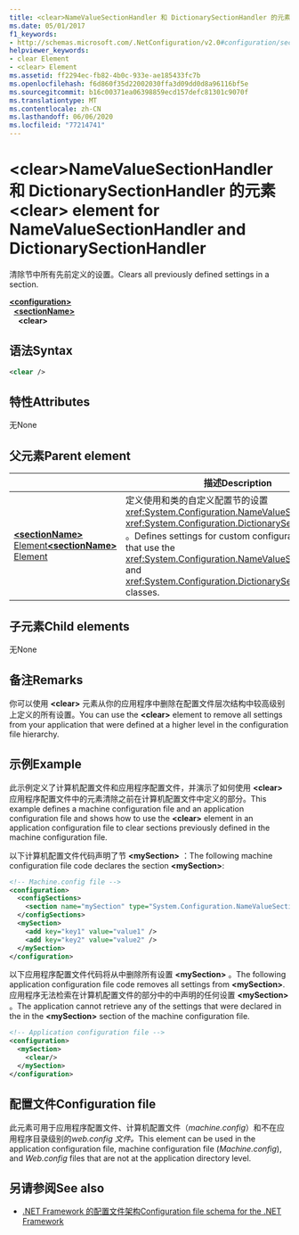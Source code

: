 ```yaml
---
title: <clear>NameValueSectionHandler 和 DictionarySectionHandler 的元素
ms.date: 05/01/2017
f1_keywords:
- http://schemas.microsoft.com/.NetConfiguration/v2.0#configuration/sectionName/clear
helpviewer_keywords:
- clear Element
- <clear> Element
ms.assetid: ff2294ec-fb82-4b0c-933e-ae185433fc7b
ms.openlocfilehash: f6d860f35d22002030ffa3d09dd0d8a96116bf5e
ms.sourcegitcommit: b16c00371ea06398859ecd157defc81301c9070f
ms.translationtype: MT
ms.contentlocale: zh-CN
ms.lasthandoff: 06/06/2020
ms.locfileid: "77214741"
---
```

# <a name="clear-element-for-namevaluesectionhandler-and-dictionarysectionhandler"></a><span data-ttu-id="a418f-102">\<clear>NameValueSectionHandler 和 DictionarySectionHandler 的元素</span><span class="sxs-lookup"><span data-stu-id="a418f-102">\<clear> element for NameValueSectionHandler and DictionarySectionHandler</span></span>

<span data-ttu-id="a418f-103">清除节中所有先前定义的设置。</span><span class="sxs-lookup"><span data-stu-id="a418f-103">Clears all previously defined settings in a section.</span></span>

[**\<configuration>**](configuration-element.md)\
&nbsp;&nbsp;[**\<sectionName>**](custom-element-2.md)\
&nbsp;&nbsp;&nbsp;&nbsp;**\<clear>**

## <a name="syntax"></a><span data-ttu-id="a418f-104">语法</span><span class="sxs-lookup"><span data-stu-id="a418f-104">Syntax</span></span>

```xml
<clear />
```

## <a name="attributes"></a><span data-ttu-id="a418f-105">特性</span><span class="sxs-lookup"><span data-stu-id="a418f-105">Attributes</span></span>

<span data-ttu-id="a418f-106">无</span><span class="sxs-lookup"><span data-stu-id="a418f-106">None</span></span>

## <a name="parent-element"></a><span data-ttu-id="a418f-107">父元素</span><span class="sxs-lookup"><span data-stu-id="a418f-107">Parent element</span></span>

|     | <span data-ttu-id="a418f-108">描述</span><span class="sxs-lookup"><span data-stu-id="a418f-108">Description</span></span> |
| --- | ------------|
| [<span data-ttu-id="a418f-109">**\<sectionName>** Element</span><span class="sxs-lookup"><span data-stu-id="a418f-109">**\<sectionName>** Element</span></span>](custom-element-2.md) | <span data-ttu-id="a418f-110">定义使用和类的自定义配置节的设置 <xref:System.Configuration.NameValueSectionHandler> <xref:System.Configuration.DictionarySectionHandler> 。</span><span class="sxs-lookup"><span data-stu-id="a418f-110">Defines settings for custom configuration sections that use the <xref:System.Configuration.NameValueSectionHandler> and <xref:System.Configuration.DictionarySectionHandler> classes.</span></span> |

## <a name="child-elements"></a><span data-ttu-id="a418f-111">子元素</span><span class="sxs-lookup"><span data-stu-id="a418f-111">Child elements</span></span>

<span data-ttu-id="a418f-112">无</span><span class="sxs-lookup"><span data-stu-id="a418f-112">None</span></span>

## <a name="remarks"></a><span data-ttu-id="a418f-113">备注</span><span class="sxs-lookup"><span data-stu-id="a418f-113">Remarks</span></span>

<span data-ttu-id="a418f-114">你可以使用 **\<clear>** 元素从你的应用程序中删除在配置文件层次结构中较高级别上定义的所有设置。</span><span class="sxs-lookup"><span data-stu-id="a418f-114">You can use the **\<clear>** element to remove all settings from your application that were defined at a higher level in the configuration file hierarchy.</span></span>

## <a name="example"></a><span data-ttu-id="a418f-115">示例</span><span class="sxs-lookup"><span data-stu-id="a418f-115">Example</span></span>

<span data-ttu-id="a418f-116">此示例定义了计算机配置文件和应用程序配置文件，并演示了如何使用 **\<clear>** 应用程序配置文件中的元素清除之前在计算机配置文件中定义的部分。</span><span class="sxs-lookup"><span data-stu-id="a418f-116">This example defines a machine configuration file and an application configuration file and shows how to use the **\<clear>** element in an application configuration file to clear sections previously defined in the machine configuration file.</span></span>

<span data-ttu-id="a418f-117">以下计算机配置文件代码声明了节 **\<mySection>** ：</span><span class="sxs-lookup"><span data-stu-id="a418f-117">The following machine configuration file code declares the section **\<mySection>**:</span></span>

```xml
<!-- Machine.config file -->
<configuration>
  <configSections>
    <section name="mySection" type="System.Configuration.NameValueSectionHandler,System" />
  </configSections>
  <mySection>
    <add key="key1" value="value1" />
    <add key="key2" value="value2" />
  </mySection>
</configuration>
```

<span data-ttu-id="a418f-118">以下应用程序配置文件代码将从中删除所有设置 **\<mySection>** 。</span><span class="sxs-lookup"><span data-stu-id="a418f-118">The following application configuration file code removes all settings from **\<mySection>**.</span></span> <span data-ttu-id="a418f-119">应用程序无法检索在计算机配置文件的部分中的中声明的任何设置 **\<mySection>** 。</span><span class="sxs-lookup"><span data-stu-id="a418f-119">The application cannot retrieve any of the settings that were declared in the in the **\<mySection>** section of the machine configuration file.</span></span>

```xml
<!-- Application configuration file -->
<configuration>
  <mySection>
    <clear/>
  </mySection>
</configuration>
```

## <a name="configuration-file"></a><span data-ttu-id="a418f-120">配置文件</span><span class="sxs-lookup"><span data-stu-id="a418f-120">Configuration file</span></span>

<span data-ttu-id="a418f-121">此元素可用于应用程序配置文件、计算机配置文件（*machine.config*）和不在应用程序目录级别的*web.config 文件。*</span><span class="sxs-lookup"><span data-stu-id="a418f-121">This element can be used in the application configuration file, machine configuration file (*Machine.config*), and *Web.config* files that are not at the application directory level.</span></span>

## <a name="see-also"></a><span data-ttu-id="a418f-122">另请参阅</span><span class="sxs-lookup"><span data-stu-id="a418f-122">See also</span></span>

- [<span data-ttu-id="a418f-123">.NET Framework 的配置文件架构</span><span class="sxs-lookup"><span data-stu-id="a418f-123">Configuration file schema for the .NET Framework</span></span>](index.md)
